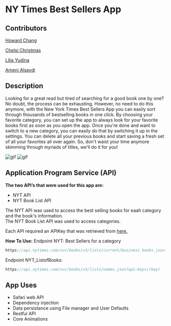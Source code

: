 # NY Times Best Sellers App

## Contributors

[Howard Chang](https://github.com/howardC56)

[Chelsi Christmas](https://github.com/chelsichristmas)

[Lilia Yudina](https://github.com/yudinal)

[Ameni Alsaydi](https://github.com/AmeniAlsaydi)

## Description

Looking for a great read but tired of searching for a good book one by one? No doubt, the process can be exhausting. However, no need to do this anymore, with the New York Times Best Sellers App you can easily sort through thousands of bestselling books in one click. By choosing your favorite category, you can set up the app to always look for your favorite books first as soon as you open the app. Once you're done and want to switch to a new category, you can easily do that by switching it up in the settings. You can delete all your previous books and start saving a fresh set of all your favorites all over again. So, don't waist your time anymore skimming through myriads of titles, we'll do it for you!

![gif](Gifs/gifpart1.gif)  ![gif](Gifs/gifpart2.gif)

## Application Program Service (API)
**The two API’s that were used for this app are:** 
- NYT API
- NYT Book List API

The NYT API was used to access the best selling books for eaah category and the book's information. <br />
The NYT Book List API was used to access categories.

Each API required an APIKey that was retrieved from [here.](https://developer.nytimes.com) <br />


**How To Use:**
Endpoint NYT: Best Sellers for a category
```swift
https://api.nytimes.com/svc/books/v3/lists/current/business books.json?api-key=\(key)
```
Endpoint NYT_ListofBooks: 
```swift
https://api.nytimes.com/svc/books/v3/lists/names.json?api-key=\(key)
```

## App Uses
- Safari web API
- Dependency injection
- Data persistance using File manager and User Defaults 
- Restful API
- Core Animations
